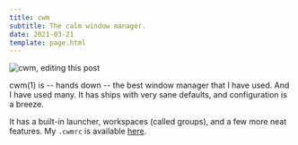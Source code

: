 ```yaml
---
title: cwm
subtitle: The calm window manager.
date: 2021-03-21
template: page.html
---
```


![cwm, editing this post](https://x.icyphox.sh/YjsAX.png)

cwm(1) is -- hands down -- the best window manager that I have used. And
I have used many. It has ships with very sane defaults, and
configuration is a breeze.

It has a built-in launcher, workspaces (called groups), and a few more
neat features. My `.cwmrc` is available
[here](https://git.icyphox.sh/dotfiles/tree/home/.cwmrc).
